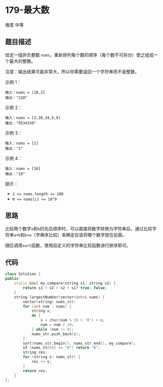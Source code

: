 # 179-最大数

难度 中等



## 题目描述

给定一组非负整数 `nums`，重新排列每个数的顺序（每个数不可拆分）使之组成一个最大的整数。

注意：输出结果可能非常大，所以你需要返回一个字符串而不是整数。


示例 1：
```
输入：nums = [10,2]
输出："210"
```
示例 2：
```
输入：nums = [3,30,34,5,9]
输出："9534330"
```
示例 3：
```
输入：nums = [1]
输出："1"
```
示例 4：
```
输入：nums = [10]
输出："10"
```

提示：

- `1 <= nums.length <= 100`
- `0 <= nums[i] <= 10^9`



## 思路

比较两个数字`a`和`b`的先后顺序时，可以直接将数字转换为字符串后，通过比较字符串`a+b`和`b+a`（字典序比较）来确定应该将哪个数字放在前面。

随后调用`sort`函数，使用自定义的字符串比较函数进行排序即可。



## 代码

```c++
class Solution {
public:
    static bool my_compare(string s1, string s2) {
        return s1 + s2 > s2 + s1? true: false;
    }
    string largestNumber(vector<int>& nums) {
        vector<string> nums_str;
        for (int num : nums) {
            string s;
            do {
                s = char(num % 10 + '0') + s;
                num = num / 10;
            } while (num != 0);
            nums_str.push_back(s);
        }
        sort(nums_str.begin(), nums_str.end(), my_compare);
        if (nums_str[0] == "0") return "0";
        string res;
        for (string s: nums_str) {
            res += s;
        }
        return res;
    }
};
```



